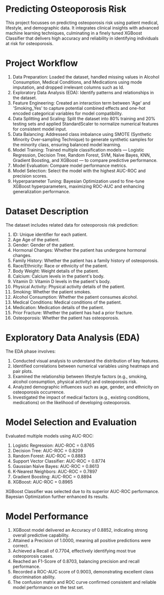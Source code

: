 # Predicting Osteoporosis Risk
This project focusses on predicting osteoporosis risk using patient medical, lifestyle, and demographic data. It integrates clinical insights with advanced machine learning techniques, culminating in a finely tuned XGBoost Classifier that delivers high accuracy and reliability in identifying individuals at risk for osteoporosis.

# Project Workflow
1. Data Preparation: Loaded the dataset, handled missing values in Alcohol Consumption, Medical Conditions, and Medications using mode imputation, and dropped irrelevant columns such as Id.
2. Exploratory Data Analysis (EDA): Identify patterns and relationships in the dataset.
3. Feature Engineering: Created an interaction term between 'Age' and 'Smoking_Yes' to capture potential combined effects and one-hot encoded categorical variables for model compatibility.
4. Data Splitting and Scaling: Split the dataset into 80% training and 20% testing sets and applied StandardScaler to normalize numerical features for consistent model input.
5. Data Balancing: Addressed class imbalance using SMOTE (Synthetic Minority Over-sampling Technique) to generate synthetic samples for the minority class, ensuring balanced model learning.
6. Model Training: Trained multiple classification models — Logistic Regression, Decision Tree, Random Forest, SVM, Naïve Bayes, KNN, Gradient Boosting, and XGBoost — to compare predictive performance.
7. Model Evaluation: Compare model performance metrics.
8. Model Selection: Select the model with the highest AUC-ROC and precision scores.
9. Hyperparameter Tuning: Bayesian Optimization used to fine-tune XGBoost hyperparameters, maximizing ROC-AUC and enhancing generalization performance.

# Dataset Description
The dataset includes related data for osteoporosis risk prediction:
1. ID: Unique identifier for each patient.
2. Age Age of the patient.
3. Gender: Gender of the patient.
4. Hormonal Changes: Whether the patient has undergone hormonal changes.
5. Family History: Whether the patient has a family history of osteoporosis.
6. Race/Ethnicity: Race or ethnicity of the patient.
7. Body Weight: Weight details of the patient.
8. Calcium: Calcium levels in the patient's body.
9. Vitamin D: Vitamin D levels in the patient's body.
10. Physical Activity: Physical activity details of the patient.
11. Smoking: Whether the patient smokes.
12. Alcohol Consumption: Whether the patient consumes alcohol.
13. Medical Conditions: Medical conditions of the patient.
14. Medication: Medication details of the patient.
15. Prior Fracture: Whether the patient has had a prior fracture.
16. Osteoporosis: Whether the patient has osteoporosis.

# Exploratory Data Analysis (EDA)
The EDA phase involves:
1. Conducted visual analysis to understand the distribution of key features.
2. Identified correlations between numerical variables using heatmaps and pair plots.
3. Examined the relationship between lifestyle factors (e.g., smoking, alcohol consumption, physical activity) and osteoporosis risk.
4. Analyzed demographic influences such as age, gender, and ethnicity on osteoporosis occurrence.
5. Investigated the impact of medical factors (e.g., existing conditions, medications) on the likelihood of developing osteoporosis.

# Model Selection and Evaluation
Evaluated multiple models using AUC-ROC:
1. Logistic Regression: AUC-ROC = 0.8765
2. Decision Tree: AUC-ROC = 0.8209
3. Random Forest: AUC-ROC = 0.8883
4. Support Vector Classifier: AUC-ROC = 0.8774
5. Gaussian Naïve Bayes: AUC-ROC = 0.8613
6. K-Nearest Neighbors: AUC-ROC = 0.7897
7. Gradient Boosting: AUC-ROC = 0.8894
8. XGBoost: AUC-ROC = 0.8965

XGBoost Classifier was selected due to its superior AUC-ROC performance. Bayesian Optimization further enhanced its results.

# Model Performance
1. XGBoost model delivered an Accuracy of 0.8852, indicating strong overall predictive capability.
2. Attained a Precision of 1.0000, meaning all positive predictions were correct.
3. Achieved a Recall of 0.7704, effectively identifying most true osteoporosis cases.
4. Reached an F1-Score of 0.8703, balancing precision and recall performance.
5. Recorded a ROC-AUC score of 0.9003, demonstrating excellent class discrimination ability.
6. The confusion matrix and ROC curve confirmed consistent and reliable model performance on the test set.
